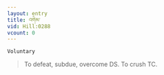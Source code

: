 ```yaml
---
layout: entry
title: འགེམ་
vid: Hill:0288
vcount: 0
---
```

`Voluntary` 
> To defeat, subdue, overcome DS\.
To crush TC\.

